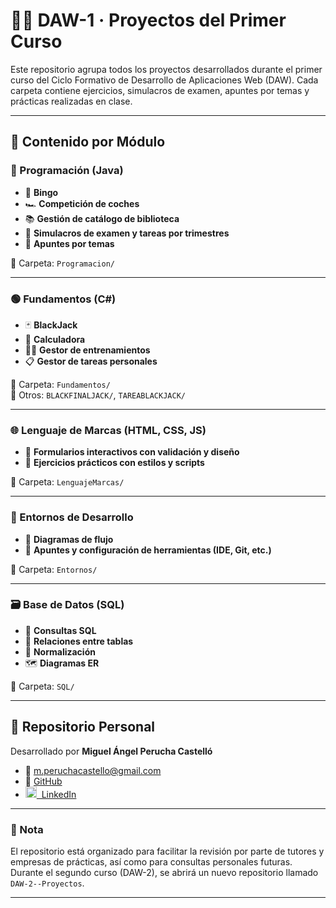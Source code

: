 # 🧑‍💻 DAW-1 · Proyectos del Primer Curso

Este repositorio agrupa todos los proyectos desarrollados durante el primer curso del Ciclo Formativo de Desarrollo de Aplicaciones Web (DAW). Cada carpeta contiene ejercicios, simulacros de examen, apuntes por temas y prácticas realizadas en clase.

---

## 📁 Contenido por Módulo

### 🔷 Programación (Java)

- 🎲 **Bingo**
- 🏎️ **Competición de coches**
- 📚 **Gestión de catálogo de biblioteca**
- 📄 **Simulacros de examen y tareas por trimestres**
- 📝 **Apuntes por temas**

📂 Carpeta: `Programacion/`

---

### 🟢 Fundamentos (C#)

- 🃏 **BlackJack**
- 🧮 **Calculadora**
- 🏋️‍♂️ **Gestor de entrenamientos**
- 📋 **Gestor de tareas personales**

📂 Carpeta: `Fundamentos/`  
📂 Otros: `BLACKFINALJACK/`, `TAREABLACKJACK/`

---

### 🌐 Lenguaje de Marcas (HTML, CSS, JS)

- 🧾 **Formularios interactivos con validación y diseño**
- 🎨 **Ejercicios prácticos con estilos y scripts**

📂 Carpeta: `LenguajeMarcas/`

---

### 🧠 Entornos de Desarrollo

- 📘 **Diagramas de flujo**
- 📄 **Apuntes y configuración de herramientas (IDE, Git, etc.)**

📂 Carpeta: `Entornos/`

---

### 🗃️ Base de Datos (SQL)

- 🔧 **Consultas SQL**
- 🔗 **Relaciones entre tablas**
- 🧩 **Normalización**
- 🗺️ **Diagramas ER**

📂 Carpeta: `SQL/`

---

## 🔗 Repositorio Personal

Desarrollado por **Miguel Ángel Perucha Castelló**  
- 📧 [m.peruchacastello@gmail.com](mailto:m.peruchacastello@gmail.com)
- 🐙 [GitHub](https://github.com/miguel-pc-09)
- <a href="https://www.linkedin.com/in/miguel-ángel-perucha-castelló" target="_blank">
    <img src="./assets/linkedin-icon-24.png" alt="LinkedIn" width="18" height="18" />
    &nbsp;LinkedIn
  </a>
---

### 📌 Nota

El repositorio está organizado para facilitar la revisión por parte de tutores y empresas de prácticas, así como para consultas personales futuras.  
Durante el segundo curso (DAW-2), se abrirá un nuevo repositorio llamado `DAW-2--Proyectos`.

---
